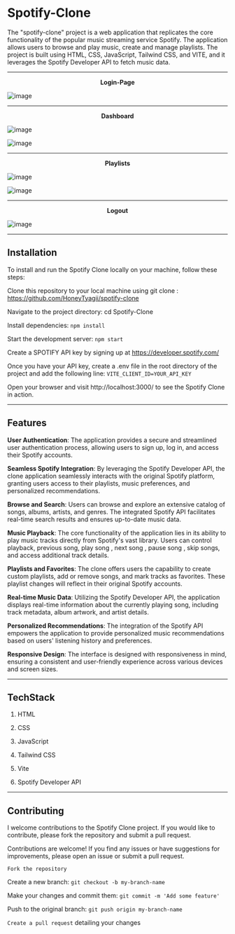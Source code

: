 # Spotify-Clone

The "spotify-clone" project is a web application that replicates the core functionality of the popular music streaming service Spotify. The application allows users to browse and play music, create and manage playlists. The project is built using HTML, CSS, JavaScript, Tailwind CSS, and VITE, and it leverages the Spotify Developer API to fetch music data.

---

<p align="center"><strong>Login-Page</strong></p>

![image](https://github.com/HoneyTyagii/spotify-clone/assets/78690656/34397129-e3be-4509-a17f-a9f052f774fe)

---

<p align="center"><strong>Dashboard</strong></p>

![image](https://github.com/HoneyTyagii/spotify-clone/assets/78690656/e69b377b-479a-436d-bff9-886e9fc57702)

![image](https://github.com/HoneyTyagii/spotify-clone/assets/78690656/a13570bf-c5e8-40c1-bb10-319e9d8854ea)

---

<p align="center"><strong>Playlists</strong></p>

![image](https://github.com/HoneyTyagii/spotify-clone/assets/78690656/1b7528e0-8d50-4d35-b055-d7a0439493e4)

![image](https://github.com/HoneyTyagii/spotify-clone/assets/78690656/b57c9bda-b3a3-4463-993c-dc397277419b)

---

<p align="center"><strong>Logout</strong></p>

![image](https://github.com/HoneyTyagii/spotify-clone/assets/78690656/5f246595-c31f-485b-9deb-9e520fa8f77c)

---

## Installation
To install and run the Spotify Clone locally on your machine, follow these steps:

Clone this repository to your local machine using git clone : https://github.com/HoneyTyagii/spotify-clone

Navigate to the project directory: cd Spotify-Clone

Install dependencies: `npm install`

Start the development server: `npm start`

Create a SPOTIFY API key by signing up at https://developer.spotify.com/

Once you have your API key, create a .env file in the root directory of the project and add the following line: `VITE_CLIENT_ID=YOUR_API_KEY`

Open your browser and visit http://localhost:3000/ to see the Spotify Clone in action.

---

## Features 

**User Authentication**: The application provides a secure and streamlined user authentication process, allowing users to sign up, log in, and access their Spotify accounts.

**Seamless Spotify Integration**: By leveraging the Spotify Developer API, the clone application seamlessly interacts with the original Spotify platform, granting users access to their playlists, music preferences, and personalized recommendations.

**Browse and Search**: Users can browse and explore an extensive catalog of songs, albums, artists, and genres. The integrated Spotify API facilitates real-time search results and ensures up-to-date music data.

**Music Playback**: The core functionality of the application lies in its ability to play music tracks directly from Spotify's vast library. Users can control playback, previous song, play song , next song , pause song , skip songs, and access additional track details.

**Playlists and Favorites**: The clone offers users the capability to create custom playlists, add or remove songs, and mark tracks as favorites. These playlist changes will reflect in their original Spotify accounts.

**Real-time Music Data**: Utilizing the Spotify Developer API, the application displays real-time information about the currently playing song, including track metadata, album artwork, and artist details.

**Personalized Recommendations**: The integration of the Spotify API empowers the application to provide personalized music recommendations based on users' listening history and preferences.

**Responsive Design**: The interface is designed with responsiveness in mind, ensuring a consistent and user-friendly experience across various devices and screen sizes.

---

## TechStack

1. HTML

2. CSS

3. JavaScript

4. Tailwind CSS

5. Vite

6. Spotify Developer API

---

## Contributing

I welcome contributions to the Spotify Clone project. If you would like to contribute, please fork the repository and submit a pull request.

Contributions are welcome! If you find any issues or have suggestions for improvements, please open an issue or submit a pull request.

`Fork the repository`

Create a new branch: `git checkout -b my-branch-name`

Make your changes and commit them: `git commit -m 'Add some feature'`

Push to the original branch: `git push origin my-branch-name`

`Create a pull request` detailing your changes
